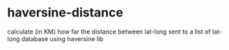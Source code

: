# haversine-distance

calculate (in KM) how far the distance between lat-long sent to a list of lat-long database using haversine lib
